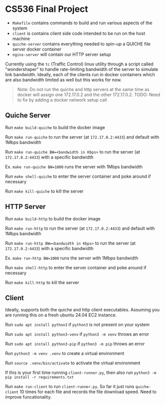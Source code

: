 # CS536 Final Project

- `Makefile` contains commands to build and run various aspects of the system
- `client` is contains client side code intended to be run on the host machine
- `quiche-server` contains everything needed to spin-up a QUICHE file server docker container
- `nginx-server` will contain our HTTP server setup

Currently using the `tc` (Traffic Control) linux utility through a script called "wondershaper" to handle rate-limiting bandwidth of the server to simulate link bandwidth. Ideally, each of the clients run in docker containers which are also bandwidth limited as well but this works for now.

>Note: Do not run the quiche and http servers at the same time as docker will assign one 172.17.0.2 and the other 172.17.0.2. 
> TODO: Need to fix by adding a docker network setup call 

## Quiche Server
Run 
```make build-quiche``` 
to build the docker image 

Run
```make run-quiche```
to run the server (at `172.17.0.2:4433`) and default with 1Mbps bandwidth

Run
```make run-quiche BW=<bandwidth in Kbps>```
to run the server (at `172.17.0.2:4433`) with a specific bandwidth

Ex.
```make run-quiche BW=1000```
runs the server with 1Mbps bandwidth

Run
```make shell-quiche```
to enter the server container and poke around if necessary

Run 
```make kill-quiche```
to kill the server

## HTTP Server
Run 
```make build-http``` 
to build the docker image 

Run
```make run-http```
to run the server (at `172.17.0.2:4433`) and default with 1Mbps bandwidth

Run
```make run-http BW=<bandwidth in Kbps>```
to run the server (at `172.17.0.2:4433`) with a specific bandwidth

Ex.
```make run-http BW=1000```
runs the server with 1Mbps bandwidth

Run
```make shell-http```
to enter the server container and poke around if necessary

Run 
```make kill-http```
to kill the server

## Client

Ideally, supports both the quiche and http client executables. Assuming you are running this on a fresh ubuntu 24.04 EC2 instance.

Run
```sudo apt install python3```
if `python3` is not present on your system

Run
```sudo apt install python3-venv```
if `python3 -m venv` throws an error

Run
```sudo apt install python3-pip```
if `python3 -m pip` throws an error

Run
```python3 -m venv .venv```
to create a virtual environment

Run
```source .venv/bin/activate```
to activate the virtual environment

If this is your first time running `client-runner.py`, then also run 
```python3 -m pip install -r requirements.txt```

Run 
```make run-client```
to run `client-runner.py`. So far it just runs `quiche-client` 10 times for each file and records the file download speed. Need to improve funcationality.

